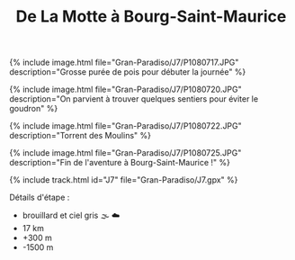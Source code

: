 ﻿---
title: "De La Motte à Bourg-Saint-Maurice"
permalink: /Gran-Paradiso/J7/
sidebar:
  nav: "gran_paradiso"
enable_tracks: true
---

{% include image.html file="Gran-Paradiso/J7/P1080717.JPG" description="Grosse purée de pois pour débuter la journée" %}

{% include image.html file="Gran-Paradiso/J7/P1080720.JPG" description="On parvient à trouver quelques sentiers pour éviter le goudron" %}

{% include image.html file="Gran-Paradiso/J7/P1080722.JPG" description="Torrent des Moulins" %}

{% include image.html file="Gran-Paradiso/J7/P1080725.JPG" description="Fin de l'aventure à Bourg-Saint-Maurice !" %}

{% include track.html id="J7" file="Gran-Paradiso/J7.gpx" %}

Détails d'étape :
* brouillard et ciel gris :fog: :cloud:
* 17 km
* +300 m
* -1500 m
